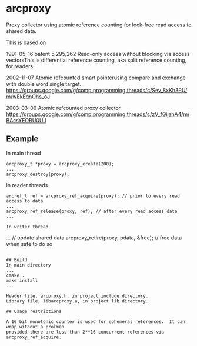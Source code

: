 # arcproxy
Proxy collector using atomic reference counting for lock-free read access to shared data.

This is based on

1991-05-16 patent 5,295,262 Read-only access without blocking via access vectorsThis is differential reference counting, aka split reference counting, for readers.

2002-11-07 Atomic refcounted smart pointerusing compare and exchange with double word single target.
https://groups.google.com/g/comp.programming.threads/c/Sev_8xKh3RU/m/wEkEqnOhs_oJ

2003-03-09 Atomic refcounted proxy collector
https://groups.google.com/g/comp.programming.threads/c/zV_fGijahA4/m/BAcsYEOBU0UJ

## Example
In main thread

```
arcproxy_t *proxy = arcproxy_create(200);
...
arcproxy_destroy(proxy);
```

In reader threads
```
arcref_t ref = arcproxy_ref_acquire(proxy); // prior to every read access to data
...
arcproxy_ref_release(proxy, ref); // after every read access data
...

In writer thread
```
... // update shared data
arcproxy_retire(proxy, pdata, &free);   // free data when safe to do so
```

## Build
In main directory
...
cmake .
make install
...

Header file, arcproxy.h, in project include directory.
Library file, libarcproxy.a, in project lib directory.

## Usage restrictions

A 16 bit monotonic counter is used for ephemeral references.  It can wrap without a prolmen
provided there are less than 2**16 concurrent references via arcproxy_ref_acquire.